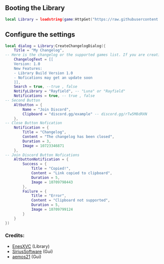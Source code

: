 ## Booting the Library
```lua
local Library = loadstring(game:HttpGet("https://raw.githubusercontent.com/EnesXVC/librarys/main/SearchAndChangeLogLibrary/Source"))()
```
## Configure the settings
```lua
local dialog = Library:CreateChangelogDialog({
    Title = "My Changelog",
-- Here is the changelog or the supported games list. If you are creating a supported games list, use the format: 1.Game\n2.Game\n3.Game\n...etc.
    ChangelogText = [[
    Version: 1.0
    New Features:
    - Library Build Version 1.0
    - Nofications may get an update soon
    ]],
    Search = true, --true , false
    NotifyLibrary = "Rayfield", -- "Luna" or "Rayfield"
    Notifications = true, -- true , false
-- Second Button
    Altbutton = {
        Name = "Join Discord",
        Clipboard = "discord.gg/example" -- discord.gg/rTw5M8dRXN
    },
-- Close Button Nofication
    Notification = {
        Title = "Changelog",
        Content = "The changelog has been closed",
        Duration = 3,
        Image = 10723346871
    },
-- Join Discord Button Nofications
    AltbuttonNotification = {
        Success = {
            Title = "Copied!",
            Content = "Link copied to clipboard",
            Duration = 5,
            Image = 10709798443
        },
        Failure = {
            Title = "Error",
            Content = "Clipboard not supported",
            Duration = 5,
            Image = 10709799124
        }
    }
})
```
### Credits:
- [EnesXVC](https://github.com/EnesXVC) (Library)
- [SiriusSoftware](https://github.com/SiriusSoftwareLtd) (Gui)
- [aemos21](https://github.com/aemos2) (Gui)
